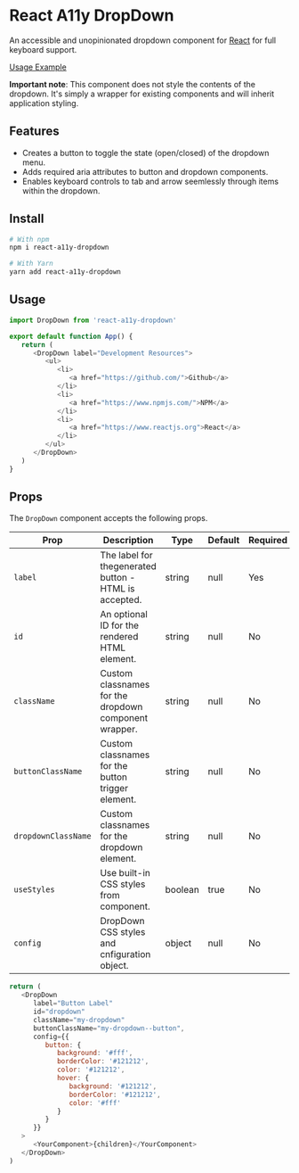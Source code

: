 # React A11y DropDown

An accessible and unopinionated dropdown component for [React](https://www.reactjs.org) for full keyboard support.

[Usage Example](https://dcooney.github.io/react-a11y-dropdown/)

**Important note**: This component does not style the contents of the dropdown. It's simply a wrapper for existing components and will inherit application styling.

## Features

-  Creates a button to toggle the state (open/closed) of the dropdown menu.
-  Adds required aria attributes to button and dropdown components.
-  Enables keyboard controls to tab and arrow seemlessly through items within the dropdown.

## Install

```bash
# With npm
npm i react-a11y-dropdown

# With Yarn
yarn add react-a11y-dropdown
```

## Usage

```javascript
import DropDown from 'react-a11y-dropdown'

export default function App() {
   return (
      <DropDown label="Development Resources">
         <ul>
            <li>
               <a href="https://github.com/">Github</a>
            </li>
            <li>
               <a href="https://www.npmjs.com/">NPM</a>
            </li>
            <li>
               <a href="https://www.reactjs.org">React</a>
            </li>
         </ul>
      </DropDown>
   )
}
```

## Props

The `DropDown` component accepts the following props.

| Prop                | Description                                           | Type    | Default | Required |
| ------------------- | ----------------------------------------------------- | ------- | ------- | -------- |
| `label`             | The label for thegenerated button - HTML is accepted. | string  | null    | Yes      |
| `id`                | An optional ID for the rendered HTML element.         | string  | null    | No       |
| `className`         | Custom classnames for the dropdown component wrapper. | string  | null    | No       |
| `buttonClassName`   | Custom classnames for the button trigger element.     | string  | null    | No       |
| `dropdownClassName` | Custom classnames for the dropdown element.           | string  | null    | No       |
| `useStyles`         | Use built-in CSS styles from component.               | boolean | true    | No       |
| `config`            | DropDown CSS styles and cnfiguration object.          | object  | null    | No       |

```javascript
return (
   <DropDown
      label="Button Label"
      id="dropdown"
      className="my-dropdown"
      buttonClassName="my-dropdown--button",
      config={{
         button: {
            background: '#fff',
            borderColor: '#121212',
            color: '#121212',
            hover: {
               background: '#121212',
               borderColor: '#121212',
               color: '#fff'
            }
         }
      }}
   >
      <YourComponent>{children}</YourComponent>
   </DropDown>
)
```
